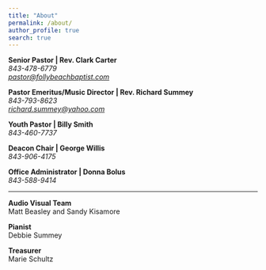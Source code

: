 ```yaml
---
title: "About"
permalink: /about/
author_profile: true
search: true
---
```


<b>Senior Pastor | Rev. Clark Carter</b><br> <i class="fas fa-mobile-alt fa-fw">
843-478-6779</i><br> <i class="far fa-envelope"> pastor@follybeachbaptist.com</i>

<b>Pastor Emeritus/Music Director | Rev. Richard Summey</b><br> <i class="fas fa-mobile-alt">
843-793-8623</i><br> <i class="far fa-envelope"> richard.summey@yahoo.com</i>

<b>Youth Pastor | Billy Smith</b><br> <i class="fas fa-mobile-alt"> 843-460-7737</i><br>

<b>Deacon Chair | George Willis</b><br> <i class="fas fa-mobile-alt"> 843-906-4175</i><br>

<b>Office Administrator | Donna Bolus</b><br> <i class="fas fa-mobile-alt"> 843-588-9414</i><br>

<hr>
<b> Audio Visual Team </b><br> Matt Beasley and Sandy Kisamore

<b> Pianist</b><br> Debbie Summey

<b> Treasurer</b><br> Marie Schultz
